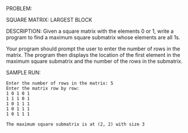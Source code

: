 
PROBLEM: 

SQUARE MATRIX: LARGEST BLOCK 

DESCRIPTION: 
Given a square matrix with the elements 0 or 1, write a program
to find a maximum square submatrix whose elements are all 1s. 

Your program should prompt the user to enter the number of rows in the matrix. 
The program then displays the location of the first element in the maximum square submatrix
and the number of the rows in the submatrix. 

SAMPLE RUN: 

```
Enter the number of rows in the matrix: 5
Enter the matrix row by row:
1 0 1 0 1
1 1 1 0 1
1 0 1 1 1
1 0 1 1 1
1 0 1 1 1

The maximum square submatrix is at (2, 2) with size 3
```

